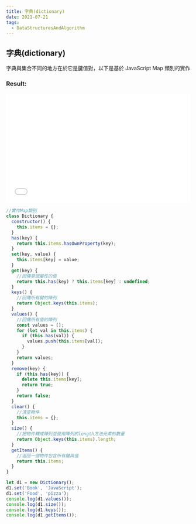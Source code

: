 ```yaml
---
title: 字典(dictionary)
date: 2021-07-21
tags:
  - DataStructuresAndAlgorithm
---
```


## 字典(dictionary)

字典與集合不同的地方在於它是鍵值對，以下是基於 JavaScript Map 類別的實作

### Result:

<iframe width="100%" height="300" src="//jsfiddle.net/Chris_Walter/ca5xb9h2/97/embedded/js,result/dark/" allowfullscreen="allowfullscreen" allowpaymentrequest frameborder="0"></iframe>

```javascript
//實作Map類別
class Dictionary {
  constructor() {
    this.items = {};
  }
  has(key) {
    return this.items.hasOwnProperty(key);
  }
  set(key, value) {
    this.items[key] = value;
  }
  get(key) {
    //回傳單個屬性的值
    return this.has(key) ? this.items[key] : undefined;
  }
  keys() {
    //回傳所有鍵的陣列
    return Object.keys(this.items);
  }
  values() {
    //回傳所有值的陣列
    const values = [];
    for (let val in this.items) {
      if (this.has(val)) {
        values.push(this.items[val]);
      }
    }
    return values;
  }
  remove(key) {
    if (this.has(key)) {
      delete this.items[key];
      return true;
    }
    return false;
  }
  clear() {
    //清空物件
    this.items = {};
  }
  size() {
    //把物件轉成陣列並使用陣列的length方法元素的數量
    return Object.keys(this.items).length;
  }
  getItems() {
    //返回一個物件包含所有鍵與值
    return this.items;
  }
}

let d1 = new Dictionary();
d1.set('Book', 'JavaScript');
d1.set('Food', 'pizza');
console.log(d1.values());
console.log(d1.size());
console.log(d1.keys());
console.log(d1.getItems());
```
